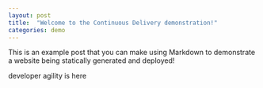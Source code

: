 ```yaml
---
layout: post
title:  "Welcome to the Continuous Delivery demonstration!"
categories: demo
---
```


This is an example post that you can make using Markdown to demonstrate a website being statically generated and deployed!

developer agility is here
